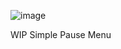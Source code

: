 ![image](https://github.com/user-attachments/assets/386fceff-8571-4ff9-a3b5-0e0e6fe22d35)

WIP Simple Pause Menu
